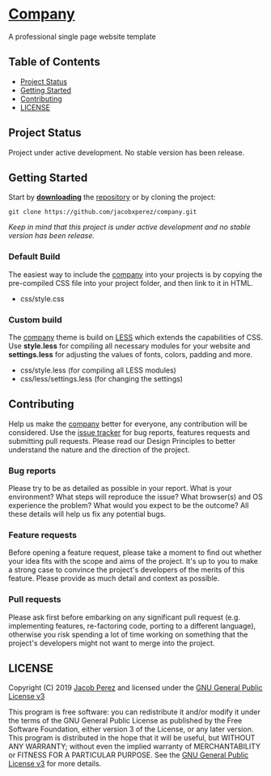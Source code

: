 # [Company](https://jacobxperez.github.io/company/)

A professional single page website template

## Table of Contents

* [Project Status](#project-status)
* [Getting Started](#getting-started)
* [Contributing](#contributing)
* [LICENSE](#license)

## Project Status

Project under active development. No stable version has been release.

## Getting Started

Start by **[downloading](https://github.com/jacobxperez/company/archive/master.zip)** the [repository](https://github.com/jacobxperez/company) or by cloning the project:

	git clone https://github.com/jacobxperez/company.git

*Keep in mind that this project is under active development and no stable version has been release.*

### Default Build

The easiest way to include the [company](https://jacobxperez.github.io/company/) into your projects is by copying the pre-compiled CSS file into your project folder, and then link to it in HTML.

* css/style.css

### Custom build

The [company](https://jacobxperez.github.io/company/) theme is build on [LESS](http://lesscss.org/) which extends the capabilities of CSS. Use **style.less** for compiling all necessary modules for your website and **settings.less** for adjusting the values of fonts, colors, padding and more.

* css/style.less (for compiling all LESS modules)
* css/less/settings.less (for changing the settings)

## Contributing

Help us make the [company](https://jacobxperez.github.io/company/) better for everyone, any contribution will be considered. Use the [issue tracker](https://github.com/jacobxperez/company/issues) for bug reports, features requests and submitting pull requests. Please read our Design Principles to better understand the nature and the direction of the project.

### Bug reports

Please try to be as detailed as possible in your report. What is your environment? What steps will reproduce the issue? What browser(s) and OS experience the problem? What would you expect to be the outcome? All these details will help us fix any potential bugs.

### Feature requests

Before opening a feature request, please take a moment to find out whether your idea fits with the scope and aims of the project. It's up to you to make a strong case to convince the project's developers of the merits of this feature. Please provide as much detail and context as possible.

### Pull requests

Please ask first before embarking on any significant pull request (e.g. implementing features, re-factoring code, porting to a different language), otherwise you risk spending a lot of time working on something that the project's developers might not want to merge into the project.

## LICENSE

Copyright (C) 2019 [Jacob Perez](https://github.com/jacobxperez) and licensed under the [GNU General Public License v3](https://jacobxperez.github.io/stationery/LICENSE)

This program is free software: you can redistribute it and/or modify
it under the terms of the GNU General Public License as published by
the Free Software Foundation, either version 3 of the License, or
any later version. This program is distributed in the hope that it will be useful,
but WITHOUT ANY WARRANTY; without even the implied warranty of
MERCHANTABILITY or FITNESS FOR A PARTICULAR PURPOSE. See the
[GNU General Public License v3](https://www.gnu.org/licenses/gpl-3.0.html) for more details.
